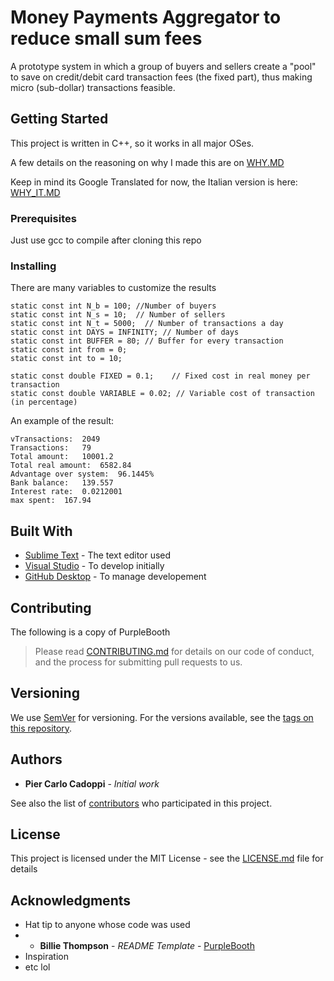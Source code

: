 # Money Payments Aggregator to reduce small sum fees

A prototype system in which a group of buyers and sellers create a "pool" to save on credit/debit card transaction fees (the fixed part), thus making micro (sub-dollar) transactions feasible.


## Getting Started

This project is written in C++, so it works in all major OSes.

A few details on the reasoning on why I made this are on [WHY.MD](WHY.MD)

Keep in mind its Google Translated for now, the Italian version is here: [WHY_IT.MD](WHY_IT.MD)

### Prerequisites

Just use gcc to compile after cloning this repo

### Installing

There are many variables to customize the results

```
static const int N_b = 100; //Number of buyers
static const int N_s = 10;  // Number of sellers
static const int N_t = 5000;  // Number of transactions a day
static const int DAYS = INFINITY; // Number of days
static const int BUFFER = 80; // Buffer for every transaction
static const int from = 0;
static const int to = 10;

static const double FIXED = 0.1;    // Fixed cost in real money per transaction
static const double VARIABLE = 0.02; // Variable cost of transaction (in percentage)
```


An example of the result:

```
vTransactions: 	2049
Transactions: 	79
Total amount: 	10001.2
Total real amount: 	6582.84
Advantage over system: 	96.1445%
Bank balance: 	139.557
Interest rate: 	0.0212001
max spent: 	167.94
```

## Built With

* [Sublime Text](https://www.sublimetext.com/) - The text editor used
* [Visual Studio](https://visualstudio.microsoft.com/) - To develop initially
* [GitHub Desktop](https://desktop.github.com/) - To manage developement

## Contributing

The following is a copy of PurpleBooth
> Please read [CONTRIBUTING.md](https://gist.github.com/PurpleBooth/b24679402957c63ec426) for details on our code of conduct, and the process for submitting pull requests to us.

## Versioning

We use [SemVer](http://semver.org/) for versioning. For the versions available, see the [tags on this repository](https://github.com/cad0p/Money/tags). 

## Authors

* **Pier Carlo Cadoppi** - *Initial work*

See also the list of [contributors](https://github.com/cad0p/Money/contributors) who participated in this project.

## License

This project is licensed under the MIT License - see the [LICENSE.md](LICENSE.md) file for details

## Acknowledgments

* Hat tip to anyone whose code was used
*  * **Billie Thompson** - *README Template* - [PurpleBooth](https://github.com/PurpleBooth)
* Inspiration
* etc lol
